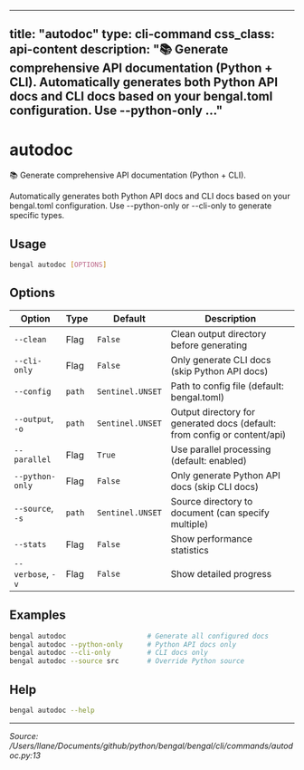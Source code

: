 
---
title: "autodoc"
type: cli-command
css_class: api-content
description: "📚 Generate comprehensive API documentation (Python + CLI).  Automatically generates both Python API docs and CLI docs based on your bengal.toml configuration. Use --python-only ..."
---

# autodoc

📚 Generate comprehensive API documentation (Python + CLI).

Automatically generates both Python API docs and CLI docs based on
your bengal.toml configuration. Use --python-only or --cli-only to
generate specific types.


## Usage

```bash
bengal autodoc [OPTIONS]
```


## Options

| Option | Type | Default | Description |
|--------|------|---------|-------------|
| `--clean` |Flag |`False` |Clean output directory before generating |
| `--cli-only` |Flag |`False` |Only generate CLI docs (skip Python API docs) |
| `--config` |`path` |`Sentinel.UNSET` |Path to config file (default: bengal.toml) |
| `--output`, `-o` |`path` |`Sentinel.UNSET` |Output directory for generated docs (default: from config or content/api) |
| `--parallel` |Flag |`True` |Use parallel processing (default: enabled) |
| `--python-only` |Flag |`False` |Only generate Python API docs (skip CLI docs) |
| `--source`, `-s` |`path` |`Sentinel.UNSET` |Source directory to document (can specify multiple) |
| `--stats` |Flag |`False` |Show performance statistics |
| `--verbose`, `-v` |Flag |`False` |Show detailed progress |


## Examples

```bash
bengal autodoc                    # Generate all configured docs
bengal autodoc --python-only      # Python API docs only
bengal autodoc --cli-only         # CLI docs only
bengal autodoc --source src       # Override Python source
```



## Help

```bash
bengal autodoc --help
```

---

*Source: /Users/llane/Documents/github/python/bengal/bengal/cli/commands/autodoc.py:13*
